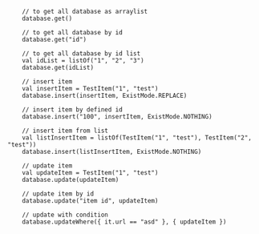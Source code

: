         // to get all database as arraylist
        database.get()

        // to get all database by id
        database.get("id")

        // to get all database by id list
        val idList = listOf("1", "2", "3")
        database.get(idList)

        // insert item
        val insertItem = TestItem("1", "test")
        database.insert(insertItem, ExistMode.REPLACE)

        // insert item by defined id
        database.insert("100", insertItem, ExistMode.NOTHING)

        // insert item from list
        val listInsertItem = listOf(TestItem("1", "test"), TestItem("2", "test"))
        database.insert(listInsertItem, ExistMode.NOTHING)

        // update item
        val updateItem = TestItem("1", "test")
        database.update(updateItem)

        // update item by id
        database.update("item id", updateItem)

        // update with condition
        database.updateWhere({ it.url == "asd" }, { updateItem })
